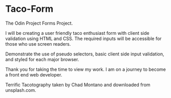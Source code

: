 # Taco-Form

The Odin Project Forms Project.

I will be creating a user friendly taco enthusiast form with client side validation using HTML and CSS. The required inputs will be accessible for those who use screen readers.

Demonstrate the use of pseudo selectors, basic client side input validation, and styled for each major browser.

Thank you for taking the time to view my work. I am on a journey to become a front end web developer.

Terrific Tacotography taken by Chad Montano and downloaded from unsplash.com.
